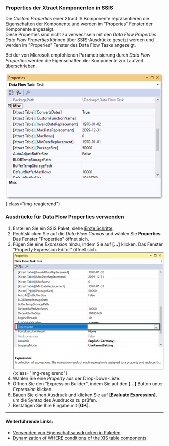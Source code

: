 ### Properties der Xtract Komponenten in SSIS

Die *Custom Properties* einer Xtract IS Komponente repräsentieren die Eigenschaften der Komponente und werden im "Properies" Fenster der Komponente angezeigt.<br>
Diese Properties sind nicht zu verwechseln mit den *Data Flow Properties*.<br>
*Data Flow Properties* können über SSIS-Ausdrücke gesetzt werden und werden im "Properies" Fenster des Data Flow Tasks angezeigt.

Bei der von Microsoft empfohlenen Parametrisierung durch *Data Flow Properties* werden die Eigenschaften der Komponente zur Laufzeit überschrieben.

![Properties](/img/content/xis/properties_component.png){:class="img-reagierend"}


### Ausdrücke für Data Flow Properties verwenden

1. Erstellen Sie ein SSIS Paket, siehe [Erste Schritte](../erste-schritte).
2. Rechtsklicken Sie auf die *Data Flow Canvas* und wählen Sie **Properties**. Das Fenster "Properties" öffnet sich.<br>
3. Fügen Sie eine *Expression* hinzu, indem Sie auf **[...]** klicken. Das Fenster "Property Expression Editor" öffnet sich.<br>
![Expressions](/img/content/xis/expressions.png){:class="img-reagierend"}
4. Wählen Sie eine *Property* aus der Drop-Down-Liste. 
5. Öffnen Sie den "Expression Builder", indem Sie auf den **[…]** Button unter *Expression* klicken.
6. Bauen Sie einen Ausdruck und klicken Sie auf **[Evaluate Expression]**, um die Syntax des Ausdrucks zu prüfen.
7. Bestätigen Sie Ihre Eingabe mit **[OK]**.

*****
#### Weiterführende Links:
- [Verwenden von Eigenschaftsausdrücken in Paketen](https://docs.microsoft.com/de-de/sql/integration-services/expressions/use-property-expressions-in-packages?view=sql-server-ver15)
- [Dynamization of WHERE conditions of the XIS table components](https://kb.theobald-software.com/xtract-is/Dynamization-of-WHERE-conditions-of-the-XIS-table-components).
